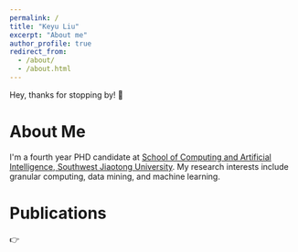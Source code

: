 ```yaml
---
permalink: /
title: "Keyu Liu"
excerpt: "About me"
author_profile: true
redirect_from: 
  - /about/
  - /about.html
---
```


Hey, thanks for stopping by! 🥰

About Me
======
I'm a fourth year PHD candidate at [School of Computing and Artificial Intelligence, Southwest Jiaotong University](https://scai.swjtu.edu.cn/index.html). My research interests include granular computing, data mining, and machine learning.

Publications
======
👉


